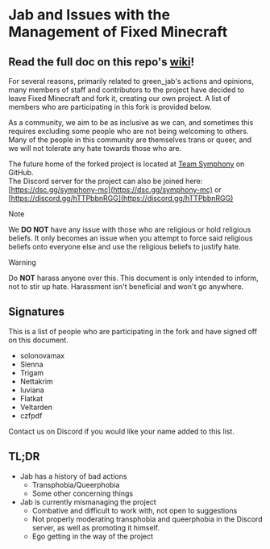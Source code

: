 # Jab and Issues with the Management of Fixed Minecraft
## Read the full doc on this repo's [wiki](https://github.com/Team-Symphony/Fixed-Minecraft-Community-Management-Issues/wiki)!

For several reasons, primarily related to green_jab's actions and opinions, many members of staff and contributors to the project have decided to leave Fixed Minecraft and fork it, creating our own project. A list of members who are participating in this fork is provided below.

As a community, we aim to be as inclusive as we can, and sometimes this requires excluding some people who are not being welcoming to others. Many of the people in this community are themselves trans or queer, and we will not tolerate any hate towards those who are.

The future home of the forked project is located at [Team Symphony](https://github.com/Team-Symphony) on GitHub.  
The Discord server for the project can also be joined here: [https://dsc.gg/symphony-mc](https://dsc.gg/symphony-mc) or [https://discord.gg/hTTPbbnRGG](https://discord.gg/hTTPbbnRGG)

> [!NOTE]
> We **DO NOT** have any issue with those who are religious or hold religious beliefs. It only becomes an issue when you attempt to force said religious beliefs onto everyone else and use the religious beliefs to justify hate.

> [!WARNING]
> Do **NOT** harass anyone over this. This document is only intended to inform, not to stir up hate. Harassment isn't beneficial and won't go anywhere.

## Signatures
This is a list of people who are participating in the fork and have signed off on this document.
- solonovamax
- Sienna
- Trigam
- Nettakrim
- luviana
- Flatkat
- Veltarden
- czfpdf

Contact us on Discord if you would like your name added to this list.

## TL;DR
- Jab has a history of bad actions
  - Transphobia/Queerphobia
  - Some other concerning things
- Jab is currently mismanaging the project 
  - Combative and difficult to work with, not open to suggestions
  - Not properly moderating transphobia and queerphobia in the Discord server, as well as promoting it himself.
  - Ego getting in the way of the project
